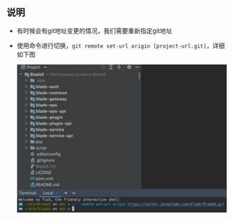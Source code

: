 ## 说明
* 有时候会有git地址变更的情况，我们需要重新指定git地址

* 使用命令进行切换，`git remote set-url origin [project-url.git]`，详细如下图

  ![image-20230409234102087](../images/image-20230409234102087.png)
